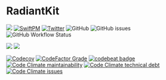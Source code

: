 # RadiantKit

[![](https://img.shields.io/badge/docc-read_documentation-blue)](https://swiftpackageindex.com/brightdigit/RadiantKit/documentation)
[![SwiftPM](https://img.shields.io/badge/SPM-Linux%20%7C%20iOS%20%7C%20macOS%20%7C%20watchOS%20%7C%20tvOS-success?logo=swift)](https://swift.org)
[![Twitter](https://img.shields.io/badge/twitter-@brightdigit-blue.svg?style=flat)](http://twitter.com/brightdigit)
![GitHub](https://img.shields.io/github/license/brightdigit/RadiantKit)
![GitHub issues](https://img.shields.io/github/issues/brightdigit/RadiantKit)
![GitHub Workflow Status](https://img.shields.io/github/actions/workflow/status/brightdigit/RadiantKit/RadiantKit.yml?label=actions&logo=github&?branch=main)

[![](https://img.shields.io/endpoint?url=https%3A%2F%2Fswiftpackageindex.com%2Fapi%2Fpackages%2Fbrightdigit%2FRadiantKit%2Fbadge%3Ftype%3Dswift-versions)](https://swiftpackageindex.com/brightdigit/RadiantKit)
[![](https://img.shields.io/endpoint?url=https%3A%2F%2Fswiftpackageindex.com%2Fapi%2Fpackages%2Fbrightdigit%2FRadiantKit%2Fbadge%3Ftype%3Dplatforms)](https://swiftpackageindex.com/brightdigit/RadiantKit)

[![Codecov](https://img.shields.io/codecov/c/github/brightdigit/RadiantKit)](https://codecov.io/gh/brightdigit/RadiantKit)
[![CodeFactor Grade](https://img.shields.io/codefactor/grade/github/brightdigit/RadiantKit)](https://www.codefactor.io/repository/github/brightdigit/RadiantKit)
[![codebeat badge](https://codebeat.co/badges/ba6d29a8-1d14-4c0c-9993-5cad98664300)](https://codebeat.co/projects/github-com-brightdigit-RadiantKit-main)
[![Code Climate maintainability](https://img.shields.io/codeclimate/maintainability/brightdigit/RadiantKit)](https://codeclimate.com/github/brightdigit/RadiantKit)
[![Code Climate technical debt](https://img.shields.io/codeclimate/tech-debt/brightdigit/RadiantKit?label=debt)](https://codeclimate.com/github/brightdigit/RadiantKit)
[![Code Climate issues](https://img.shields.io/codeclimate/issues/brightdigit/RadiantKit)](https://codeclimate.com/github/brightdigit/RadiantKit)
